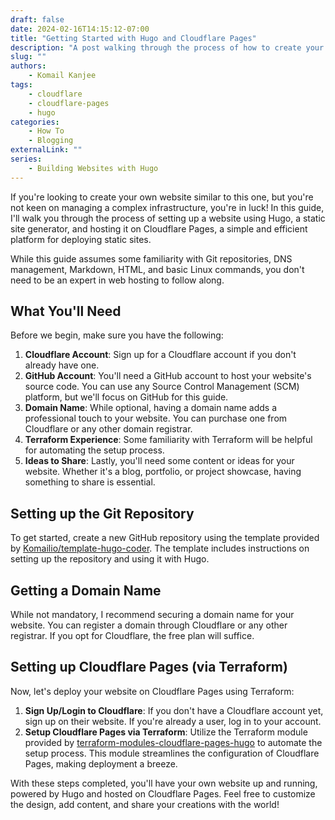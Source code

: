 ```yaml
---
draft: false
date: 2024-02-16T14:15:12-07:00
title: "Getting Started with Hugo and Cloudflare Pages"
description: "A post walking through the process of how to create your own website like this one using Hugo and Cloudflare Pages."
slug: ""
authors:
    - Komail Kanjee
tags:
    - cloudflare
    - cloudflare-pages
    - hugo
categories:
    - How To
    - Blogging
externalLink: ""
series:
    - Building Websites with Hugo
---
```


If you're looking to create your own website similar to this one, but you're not keen on managing a complex infrastructure, you're in luck! In this guide, I'll walk you through the process of setting up a website using Hugo, a static site generator, and hosting it on Cloudflare Pages, a simple and efficient platform for deploying static sites.

While this guide assumes some familiarity with Git repositories, DNS management, Markdown, HTML, and basic Linux commands, you don't need to be an expert in web hosting to follow along.

## What You'll Need

Before we begin, make sure you have the following:

1. **Cloudflare Account**: Sign up for a Cloudflare account if you don't already have one.
2. **GitHub Account**: You'll need a GitHub account to host your website's source code. You can use any Source Control Management (SCM) platform, but we'll focus on GitHub for this guide.
3. **Domain Name**: While optional, having a domain name adds a professional touch to your website. You can purchase one from Cloudflare or any other domain registrar.
4. **Terraform Experience**: Some familiarity with Terraform will be helpful for automating the setup process.
5. **Ideas to Share**: Lastly, you'll need some content or ideas for your website. Whether it's a blog, portfolio, or project showcase, having something to share is essential.

## Setting up the Git Repository

To get started, create a new GitHub repository using the template provided by [Komailio/template-hugo-coder](https://github.com/Komailio/template-hugo-coder). The template includes instructions on setting up the repository and using it with Hugo.

## Getting a Domain Name

While not mandatory, I recommend securing a domain name for your website. You can register a domain through Cloudflare or any other registrar. If you opt for Cloudflare, the free plan will suffice.

## Setting up Cloudflare Pages (via Terraform)

Now, let's deploy your website on Cloudflare Pages using Terraform:

1. **Sign Up/Login to Cloudflare**: If you don't have a Cloudflare account yet, sign up on their website. If you're already a user, log in to your account.
2. **Setup Cloudflare Pages via Terraform**: Utilize the Terraform module provided by [terraform-modules-cloudflare-pages-hugo](https://github.com/Komailio/terraform-modules-cloudflare-pages-hugo) to automate the setup process. This module streamlines the configuration of Cloudflare Pages, making deployment a breeze.

With these steps completed, you'll have your own website up and running, powered by Hugo and hosted on Cloudflare Pages. Feel free to customize the design, add content, and share your creations with the world!
